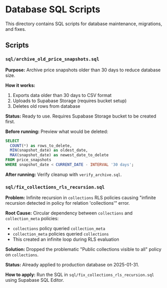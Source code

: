 # Database SQL Scripts

This directory contains SQL scripts for database maintenance, migrations, and fixes.

## Scripts

### `sql/archive_old_price_snapshots.sql`

**Purpose:** Archive price snapshots older than 30 days to reduce database size.

**How it works:** 
1. Exports data older than 30 days to CSV format
2. Uploads to Supabase Storage (requires bucket setup)
3. Deletes old rows from database

**Status:** Ready to use. Requires Supabase Storage bucket to be created first.

**Before running:** Preview what would be deleted:
```sql
SELECT 
  COUNT(*) as rows_to_delete,
  MIN(snapshot_date) as oldest_date,
  MAX(snapshot_date) as newest_date_to_delete
FROM price_snapshots
WHERE snapshot_date < CURRENT_DATE - INTERVAL '30 days';
```

**After running:** Verify cleanup with `verify_archive.sql`.

### `sql/fix_collections_rls_recursion.sql`

**Problem:** Infinite recursion in `collections` RLS policies causing "infinite recursion detected in policy for relation 'collections'" error.

**Root Cause:** Circular dependency between `collections` and `collection_meta` policies:
- `collections` policy queried `collection_meta` 
- `collection_meta` policies queried `collections`
- This created an infinite loop during RLS evaluation

**Solution:** Dropped the problematic "Public collections visible to all" policy on `collections`.

**Status:** Already applied to production database on 2025-01-31.

**How to apply:** Run the SQL in `sql/fix_collections_rls_recursion.sql` using Supabase SQL Editor.

